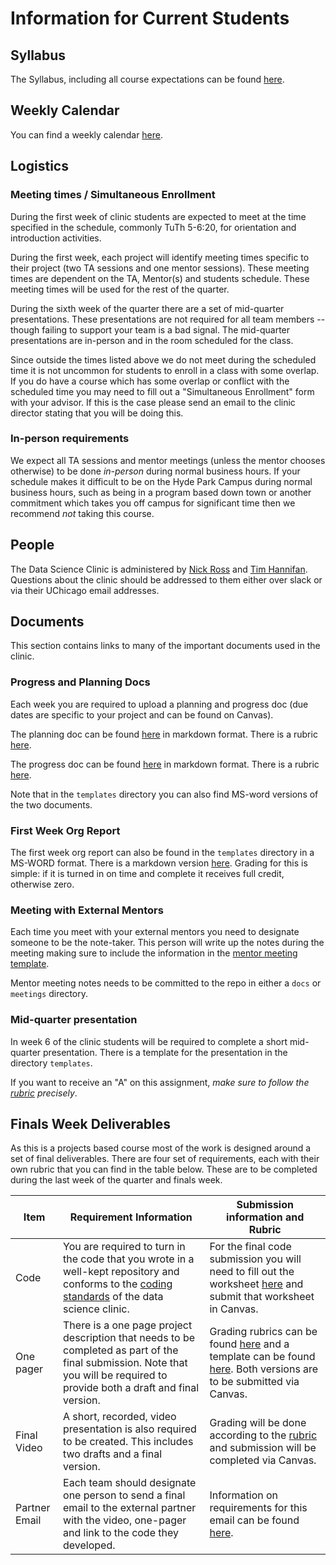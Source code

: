 # Information for Current Students
## Syllabus
The Syllabus, including all course expectations can be found [here](../syllabus/syllabus.md).

## Weekly Calendar
You can find a weekly calendar [here](../syllabus/weekly-plan.md). 

## Logistics
### Meeting times / Simultaneous Enrollment

During the first week of clinic students are expected to meet at the time specified in the schedule, commonly TuTh 5-6:20, for orientation and introduction activities. 

During the first week, each project will identify meeting times specific to their project (two TA sessions and one mentor sessions). These meeting times are dependent on the TA, Mentor(s) and students schedule. These meeting times will be used for the rest of the quarter.

During the sixth week of the quarter there are a set of mid-quarter presentations. These presentations are not required for all team members -- though failing to support your team is a bad signal. The mid-quarter presentations are in-person and in the room scheduled for the class.

Since outside the times listed above we do not meet during the scheduled time it is not uncommon for students to enroll in a class with some overlap. If you do have a course which has some overlap or conflict with the scheduled time you may need to fill out a "Simultaneous Enrollment" form with your advisor. If this is the case please send an email to the clinic director stating that you will be doing this.

### In-person requirements

We expect all TA sessions and mentor meetings (unless the mentor chooses otherwise) to be done _in-person_ during normal business hours. If your schedule makes it difficult to be on the Hyde Park Campus during normal business hours, such as being in a program based down town or another commitment which takes you off campus for significant time then we recommend _not_ taking this course.


## People

The Data Science Clinic is administered by [Nick Ross](https://nickross.site) and [Tim Hannifan](https://github.com/timhannifan). Questions about the clinic should be addressed to them either over slack or via their UChicago email addresses.  



## Documents 

This section contains links to many of the important documents used in the clinic. 



### Progress and Planning Docs

Each week you are required to upload a planning and progress doc (due dates are specific to your project and can be found on Canvas). 

The planning doc can be found [here](../templates/planning-doc.md) in markdown format. There is a rubric [here](../rubrics/planning-doc-rubric.md).

The progress doc can be found [here](../templates/progress-doc.md) in markdown format. There is a rubric [here](../rubrics/progress-doc-rubric.md).

Note that in the `templates` directory you can also find MS-word versions of the two documents.

### First Week Org Report

The first week org report can also be found in the `templates` directory in a MS-WORD format. There is a markdown version [here](../templates/week-1-org-report.md). Grading for this is simple: if it is turned in on time and complete it receives full credit, otherwise zero.

### Meeting with External Mentors

Each time you meet with your external mentors you need to designate someone to be the note-taker. This person will write up the notes during the meeting making sure to include the information in the [mentor meeting template](../templates/mentor-meeting.md).

Mentor meeting notes needs to be committed to the repo in either a `docs` or `meetings` directory.

### Mid-quarter presentation

In week 6 of the clinic students will be required to complete a short mid-quarter presentation. There is a template for the presentation in the directory `templates`. 

If you want to receive an "A" on this assignment, _make sure to follow the [rubric](../rubrics/mid-quarter-presentation-rubric.md) precisely_.

## Finals Week Deliverables

As this is a projects based course most of the work is designed around a set of final deliverables. There are four set of requirements, each with their own rubric that you can find in the table below. These are to be completed during the last week of the quarter and finals week.

| Item | Requirement Information | Submission information and Rubric | 
| --- | --- | --- |
| Code | You are required to turn in the code that you wrote in a well-kept repository and conforms to the [coding standards](../coding-standards/coding-standards.md) of the data science clinic. | For the final code submission you will need to fill out the worksheet [here](../templates/final-technical-submission.md) and submit that worksheet in Canvas. | 
| One pager | There is a one page project description that needs to be completed as part of the final submission. Note that you will be required to provide both a draft and final version. | Grading rubrics can be found [here](../rubrics/one-pager.md) and a template can be found [here](../templates/one-pager-template.docx). Both versions are to be submitted via Canvas. |
| Final Video | A short, recorded, video presentation is also required to be created. This includes two drafts and a final version. | Grading will be done according to the [rubric](../rubrics/final-video.md) and submission will be completed via Canvas. |
| Partner Email | Each team should designate one person to send a final email to the external partner with the video, one-pager and link to the code they developed. | Information on requirements for this email can be found [here](../rubrics/final-email.md). | 

